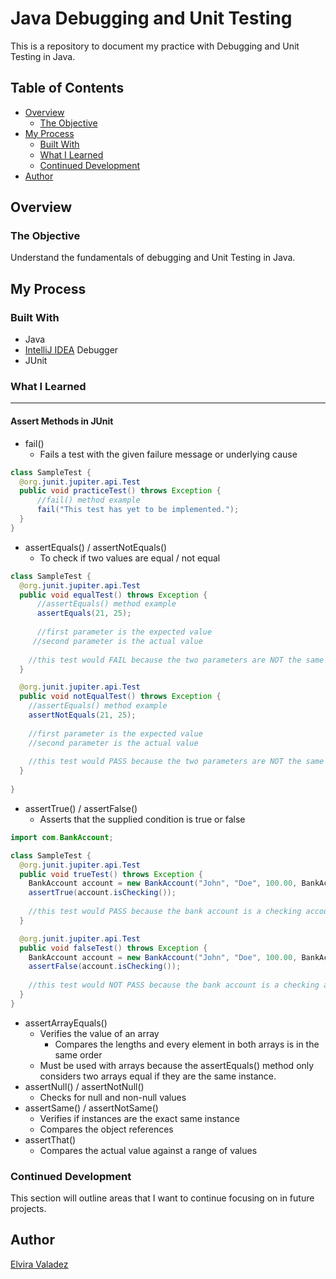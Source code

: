 # Java Debugging and Unit Testing

This is a repository to document my practice with Debugging and Unit Testing in Java.

## Table of Contents

- [Overview](#overview)
    - [The Objective](#the-objective)
- [My Process](#my-process)
    - [Built With](#built-with)
    - [What I Learned](#what-i-learned)
    - [Continued Development](#continued-development)
- [Author](#author)

## Overview

### The Objective

Understand the fundamentals of debugging and Unit Testing in Java.

## My Process

### Built With

- Java
- [IntelliJ IDEA](https://www.jetbrains.com/help/idea/discover-intellij-idea.html) Debugger
- JUnit

### What I Learned

---

#### Assert Methods in JUnit
* fail()
  * Fails a test with the given failure message or underlying cause

```java
class SampleTest {
  @org.junit.jupiter.api.Test
  public void practiceTest() throws Exception {
      //fail() method example
      fail("This test has yet to be implemented.");
  }
}
```
* assertEquals() / assertNotEquals()
  * To check if two values are equal / not equal

```java
class SampleTest {
  @org.junit.jupiter.api.Test
  public void equalTest() throws Exception {
      //assertEquals() method example
      assertEquals(21, 25);
      
      //first parameter is the expected value
     //second parameter is the actual value
    
    //this test would FAIL because the two parameters are NOT the same
  }

  @org.junit.jupiter.api.Test
  public void notEqualTest() throws Exception {
    //assertEquals() method example
    assertNotEquals(21, 25);
    
    //first parameter is the expected value
    //second parameter is the actual value
    
    //this test would PASS because the two parameters are NOT the same
  }
  
}
```

* assertTrue() / assertFalse()
  * Asserts that the supplied condition is true or false

```java
import com.BankAccount;

class SampleTest {
  @org.junit.jupiter.api.Test
  public void trueTest() throws Exception {
    BankAccount account = new BankAccount("John", "Doe", 100.00, BankAccount.checking); //BankAccount.checking represents that the account is a checking account
    assertTrue(account.isChecking());
    
    //this test would PASS because the bank account is a checking account
  }

  @org.junit.jupiter.api.Test
  public void falseTest() throws Exception {
    BankAccount account = new BankAccount("John", "Doe", 100.00, BankAccount.checking); //BankAccount.checking represents that the account is a checking account
    assertFalse(account.isChecking());
    
    //this test would NOT PASS because the bank account is a checking account
  }
}
```

* assertArrayEquals()
  * Verifies the value of an array
      * Compares the lengths and every element in both arrays is in the same order
  * Must be used with arrays because the assertEquals() method only considers two arrays equal if they are the same instance.
* assertNull() / assertNotNull()
  * Checks for null and non-null values
* assertSame() / assertNotSame()
  * Verifies if instances are the exact same instance
  * Compares the object references
* assertThat()
  * Compares the actual value against a range of values

### Continued Development

This section will outline areas that I want to continue focusing on in future projects.


## Author

[Elvira Valadez](https://github.com/elviravaladez)